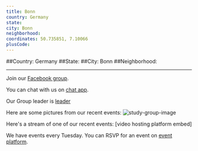 ```yaml
---
title: Bonn
country: Germany
state: 
city: Bonn
neighborhood: 
coordinates: 50.735851, 7.10066
plusCode:
---
```


##Country: Germany
##State: 
##City: Bonn
##Neighborhood: 
*****
Join our [Facebook group](https://www.facebook.com/groups/free.code.camp.bonn).

You can chat with us on [chat app]().

Our Group leader is [leader]()

Here are some pictures from our recent events:
![study-group-image]()

Here's a stream of one of our recent events:
[video hosting platform embed]

We have events every Tuesday. You can RSVP for an event on [event platform]().
